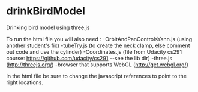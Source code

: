 drinkBirdModel
==============

Drinking bird model using three.js

To run the html file you will also need : 
-OrbitAndPanControlsYann.js (using another student's fix)
-tubeTry.js (to create the neck clamp, else comment out code and use the cylinder)
-Coordinates.js  (file from Udacity cs291 course: https://github.com/udacity/cs291 --see the lib dir)
-three.js  (http://threejs.org/)
-browser that supports WebGL (http://get.webgl.org/)

In the html file be sure to change the javascript references to point to the right locations.
